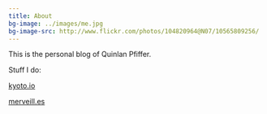 ```yaml
---
title: About
bg-image: ../images/me.jpg
bg-image-src: http://www.flickr.com/photos/104820964@N07/10565809256/
---
```

This is the personal blog of Quinlan Pfiffer.

Stuff I do:
<p><a href="http://kyoto.io">kyoto.io</a></p>
<p><a href="http://merveill.es">merveill.es</a></p>
